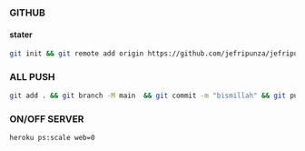 ### GITHUB
#### stater
```bash
git init && git remote add origin https://github.com/jefripunza/jefripunza-bot
```

### ALL PUSH
```bash
git add . && git branch -M main  && git commit -m "bismillah" && git push -f origin main && git push heroku HEAD:master
```

### ON/OFF SERVER
```bash
heroku ps:scale web=0
```